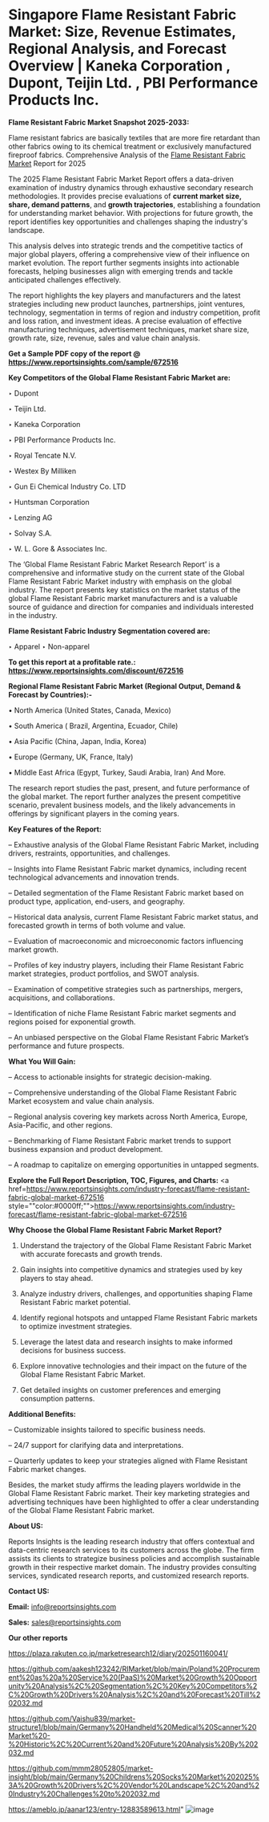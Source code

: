 # Singapore Flame Resistant Fabric Market: Size, Revenue Estimates, Regional Analysis, and Forecast Overview | Kaneka Corporation , Dupont, Teijin Ltd. , PBI Performance Products Inc. 

<strong>Flame Resistant Fabric Market Snapshot 2025-2033:</strong>

Flame resistant fabrics are basically textiles that are more fire retardant than other fabrics owing to its chemical treatment or exclusively manufactured fireproof fabrics. Comprehensive Analysis of the <a href=https://www.reportsinsights.com/sample/672516>Flame Resistant Fabric Market</a> Report for 2025

The 2025 Flame Resistant Fabric Market Report offers a data-driven examination of industry dynamics through exhaustive secondary research methodologies. It provides precise evaluations of <strong>current market size, share, demand patterns</strong>, and <strong>growth trajectories</strong>, establishing a foundation for understanding market behavior. With projections for future growth, the report identifies key opportunities and challenges shaping the industry's landscape.

This analysis delves into strategic trends and the competitive tactics of major global players, offering a comprehensive view of their influence on market evolution. The report further segments insights into actionable forecasts, helping businesses align with emerging trends and tackle anticipated challenges effectively.

The report highlights the key players and manufacturers and the latest strategies including new product launches, partnerships, joint ventures, technology, segmentation in terms of region and industry competition, profit and loss ration, and investment ideas. A precise evaluation of effective manufacturing techniques, advertisement techniques, market share size, growth rate, size, revenue, sales and value chain analysis.

<strong>Get a Sample PDF copy of the report @ <a href=https://www.reportsinsights.com/sample/672516 style=color:#0000ff;>https://www.reportsinsights.com/sample/672516</a></strong>

<strong>Key Competitors of the Global Flame Resistant Fabric Market are:</strong>

‣ Dupont

‣ Teijin Ltd. 

‣ Kaneka Corporation 

‣ PBI Performance Products Inc. 

‣ Royal Tencate N.V. 

‣ Westex By Milliken 

‣ Gun Ei Chemical Industry Co. LTD 

‣ Huntsman Corporation 

‣ Lenzing AG 

‣ Solvay S.A. 

‣ W. L. Gore & Associates Inc.

The ‘Global Flame Resistant Fabric Market Research Report’ is a comprehensive and informative study on the current state of the Global Flame Resistant Fabric Market industry with emphasis on the global industry. The report presents key statistics on the market status of the global Flame Resistant Fabric market manufacturers and is a valuable source of guidance and direction for companies and individuals interested in the industry.

<strong>Flame Resistant Fabric Industry Segmentation covered are:</strong>

‣ Apparel
‣ Non-apparel

<strong>To get this report at a profitable rate.: <a href=https://www.reportsinsights.com/discount/672516 style=color:#0000ff;>https://www.reportsinsights.com/discount/672516</a></strong>

<strong>Regional Flame Resistant Fabric Market (Regional Output, Demand &amp; Forecast by Countries):-</strong>

• North America (United States, Canada, Mexico)

• South America ( Brazil, Argentina, Ecuador, Chile)

• Asia Pacific (China, Japan, India, Korea)

• Europe (Germany, UK, France, Italy)

• Middle East Africa (Egypt, Turkey, Saudi Arabia, Iran) And More.

The research report studies the past, present, and future performance of the global market. The report further analyzes the present competitive scenario, prevalent business models, and the likely advancements in offerings by significant players in the coming years.

<strong>Key Features of the Report:</strong>

– Exhaustive analysis of the Global Flame Resistant Fabric Market, including drivers, restraints, opportunities, and challenges.

– Insights into Flame Resistant Fabric market dynamics, including recent technological advancements and innovation trends.

– Detailed segmentation of the Flame Resistant Fabric market based on product type, application, end-users, and geography.

– Historical data analysis, current Flame Resistant Fabric market status, and forecasted growth in terms of both volume and value.

– Evaluation of macroeconomic and microeconomic factors influencing market growth.

– Profiles of key industry players, including their Flame Resistant Fabric market strategies, product portfolios, and SWOT analysis.

– Examination of competitive strategies such as partnerships, mergers, acquisitions, and collaborations.

– Identification of niche Flame Resistant Fabric market segments and regions poised for exponential growth.

– An unbiased perspective on the Global Flame Resistant Fabric Market’s performance and future prospects.

<strong>What You Will Gain:</strong>

– Access to actionable insights for strategic decision-making.

– Comprehensive understanding of the Global Flame Resistant Fabric Market ecosystem and value chain analysis.

– Regional analysis covering key markets across North America, Europe, Asia-Pacific, and other regions.

– Benchmarking of Flame Resistant Fabric market trends to support business expansion and product development.

– A roadmap to capitalize on emerging opportunities in untapped segments.

<strong>Explore the Full Report Description, TOC, Figures, and Charts:</strong>
<a href=https://www.reportsinsights.com/industry-forecast/flame-resistant-fabric-global-market-672516 style=""color:#0000ff;"">https://www.reportsinsights.com/industry-forecast/flame-resistant-fabric-global-market-672516</a>

<strong>Why Choose the Global Flame Resistant Fabric Market Report?</strong>

1. Understand the trajectory of the Global Flame Resistant Fabric Market with accurate forecasts and growth trends.

2. Gain insights into competitive dynamics and strategies used by key players to stay ahead.

3. Analyze industry drivers, challenges, and opportunities shaping Flame Resistant Fabric market potential.

4. Identify regional hotspots and untapped Flame Resistant Fabric markets to optimize investment strategies.

5. Leverage the latest data and research insights to make informed decisions for business success.

6. Explore innovative technologies and their impact on the future of the Global Flame Resistant Fabric Market.

7. Get detailed insights on customer preferences and emerging consumption patterns.

<strong>Additional Benefits:</strong>

– Customizable insights tailored to specific business needs.

– 24/7 support for clarifying data and interpretations.

– Quarterly updates to keep your strategies aligned with Flame Resistant Fabric market changes.

Besides, the market study affirms the leading players worldwide in the Global Flame Resistant Fabric market. Their key marketing strategies and advertising techniques have been highlighted to offer a clear understanding of the Global Flame Resistant Fabric market.

<strong><strong>About US</strong>:</strong>

Reports Insights is the leading research industry that offers contextual and data-centric research services to its customers across the globe. The firm assists its clients to strategize business policies and accomplish sustainable growth in their respective market domain. The industry provides consulting services, syndicated research reports, and customized research reports.

<strong>Contact US:</strong>

<p class=><b>Email:</b> <a href=mailto:info@reportsinsights.com>info@reportsinsights.com</a></p>
<p class=><b>Sales:</b> <a href=mailto:sales@reportsinsights.com>sales@reportsinsights.com</a></p>

<strong>Our other reports</strong>

<a href=https://plaza.rakuten.co.jp/marketresearch12/diary/202501160041/>https://plaza.rakuten.co.jp/marketresearch12/diary/202501160041/</a>

<a href=https://github.com/aakesh123242/RIMarket/blob/main/Poland%20Procurement%20as%20a%20Service%20(PaaS)%20Market%20Growth%20Opportunity%20Analysis%2C%20Segmentation%2C%20Key%20Competitors%2C%20Growth%20Drivers%20Analysis%2C%20and%20Forecast%20Till%202032.md>https://github.com/aakesh123242/RIMarket/blob/main/Poland%20Procurement%20as%20a%20Service%20(PaaS)%20Market%20Growth%20Opportunity%20Analysis%2C%20Segmentation%2C%20Key%20Competitors%2C%20Growth%20Drivers%20Analysis%2C%20and%20Forecast%20Till%202032.md</a>

<a href=https://github.com/Vaishu839/market-structure1/blob/main/Germany%20Handheld%20Medical%20Scanner%20Market%20-%20Historic%2C%20Current%20and%20Future%20Analysis%20By%202032.md>https://github.com/Vaishu839/market-structure1/blob/main/Germany%20Handheld%20Medical%20Scanner%20Market%20-%20Historic%2C%20Current%20and%20Future%20Analysis%20By%202032.md</a>

<a href=https://github.com/mmm28052805/market-insight/blob/main/Germany%20Childrens%20Socks%20Market%202025%3A%20Growth%20Drivers%2C%20Vendor%20Landscape%2C%20and%20Industry%20Challenges%20to%202032.md>https://github.com/mmm28052805/market-insight/blob/main/Germany%20Childrens%20Socks%20Market%202025%3A%20Growth%20Drivers%2C%20Vendor%20Landscape%2C%20and%20Industry%20Challenges%20to%202032.md</a>

<a href=https://ameblo.jp/aanar123/entry-12883589613.html>https://ameblo.jp/aanar123/entry-12883589613.html</a>"
![image](https://github.com/user-attachments/assets/08589c35-90a5-4469-b117-45d9e099911b)
